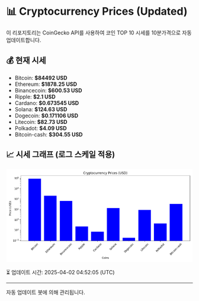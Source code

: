 
# 📊 Cryptocurrency Prices (Updated)

이 리포지토리는 CoinGecko API를 사용하여 코인 TOP 10 시세를 10분가격으로 자동 업데이트합니다.

## 💰 현재 시세
- Bitcoin: **$84492 USD**
- Ethereum: **$1878.25 USD**
- Binancecoin: **$600.53 USD**
- Ripple: **$2.1 USD**
- Cardano: **$0.673545 USD**
- Solana: **$124.63 USD**
- Dogecoin: **$0.171106 USD**
- Litecoin: **$82.73 USD**
- Polkadot: **$4.09 USD**
- Bitcoin-cash: **$304.55 USD**

## 📈 시세 그래프 (로그 스케일 적용)
![Crypto Prices](crypto_prices.png)

⏳ 업데이트 시간: 2025-04-02 04:52:05 (UTC)

---
자동 업데이트 봇에 의해 관리됩니다.
